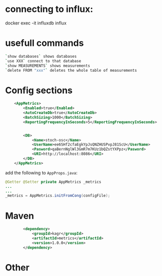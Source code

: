 # connecting to influx:
docker exec -it influxdb influx

# usefull commands
```bash
`show databases` shows databases
`use XXX` connect to that database
`show MEASUREMENTS` shows measurements
`delete FROM "xxx"` deletes the whole table of measurements
```

# Config sections

```xml
	<AppMetrics>
		<Enabled>true</Enabled>
		<AutoCreateDb>true</AutoCreateDb>
		<BatchSizing>1000</BatchSizing>
		<ReportingFrequencyInSeconds>5</ReportingFrequencyInSeconds>


		<DB>
			<Name>stoch-osc</Name>
			<UserName>ee6SHf2cfaEgkYpJsQNZHUSPvpJ81ScU</UserName>
			<Pasword>qaBernNglWl3GmR7m7KUz1bQZstYXPpz</Pasword>
			<URI>http://localhost:8086</URI>
		</DB>
	</AppMetrics>
```


add the following to `AppProps.java`:

```java
@Getter @Setter private AppMetrics _metrics
...
...
_metrics = AppMetrics.initFromCong(configFile);
```

# Maven

```xml
		<dependency>
			<groupId>kagr</groupId>
			<artifactId>metrics</artifactId>
			<version>1.0.0</version>
		</dependency>
```



# Other
